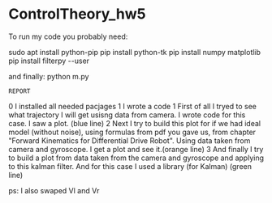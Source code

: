 # ControlTheory_hw5
To run my code you probably need:

 sudo apt install python-pip
 pip install python-tk
 pip install numpy matplotlib
 pip install filterpy --user
 
and finally:
  python m.py 
  
  
    REPORT
0 I installed all needed pacjages
1 I wrote a code
  1 First of all I tryed to see what trajectory I will get usisng data from  camera. I wrote code for this case. I saw a plot. (blue line)
  2 Next I try to build this plot for if we had ideal model (without noise), using formulas from pdf you gave us, from chapter "Forward Kinematics for Differential Drive Robot". Using data taken from camera and gyroscope. I get a plot and see it.(orange line)
  3 And finally I try to build a plot from data taken from the camera and gyroscope and applying to this kalman filter. And for this case I used a library (for Kalman) (green line)
  
ps: I also swaped Vl and Vr

